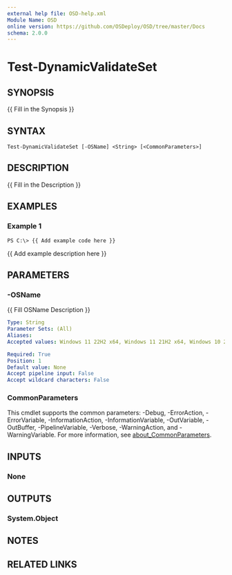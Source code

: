 ```yaml
---
external help file: OSD-help.xml
Module Name: OSD
online version: https://github.com/OSDeploy/OSD/tree/master/Docs
schema: 2.0.0
---
```


# Test-DynamicValidateSet

## SYNOPSIS
{{ Fill in the Synopsis }}

## SYNTAX

```
Test-DynamicValidateSet [-OSName] <String> [<CommonParameters>]
```

## DESCRIPTION
{{ Fill in the Description }}

## EXAMPLES

### Example 1
```
PS C:\> {{ Add example code here }}
```

{{ Add example description here }}

## PARAMETERS

### -OSName
{{ Fill OSName Description }}

```yaml
Type: String
Parameter Sets: (All)
Aliases:
Accepted values: Windows 11 22H2 x64, Windows 11 21H2 x64, Windows 10 22H2 x64, Windows 10 21H2 x64, Windows 10 21H1 x64, Windows 10 20H2 x64, Windows 10 2004 x64, Windows 10 1909 x64, Windows 10 1903 x64, Windows 10 1809 x64

Required: True
Position: 1
Default value: None
Accept pipeline input: False
Accept wildcard characters: False
```

### CommonParameters
This cmdlet supports the common parameters: -Debug, -ErrorAction, -ErrorVariable, -InformationAction, -InformationVariable, -OutVariable, -OutBuffer, -PipelineVariable, -Verbose, -WarningAction, and -WarningVariable. For more information, see [about_CommonParameters](http://go.microsoft.com/fwlink/?LinkID=113216).

## INPUTS

### None
## OUTPUTS

### System.Object
## NOTES

## RELATED LINKS
